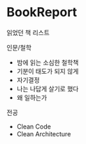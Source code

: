 # BookReport
읽었던 책 리스트

인문/철학
- 밤에 읽는 소심한 철학책
- 기분이 태도가 되지 않게
- 자기결정
- 나는 나답게 살기로 했다
- 왜 일하는가

전공
- Clean Code
- Clean Architecture
